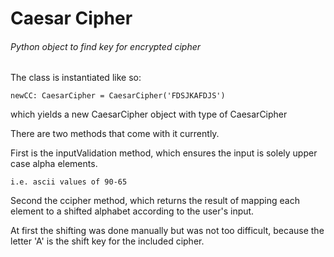 # Caesar Cipher
###### Python object to find key for encrypted cipher

The class is instantiated like so:

```
newCC: CaesarCipher = CaesarCipher('FDSJKAFDJS')
```

which yields a new CaesarCipher object with type of
CaesarCipher

There are two methods that come with it currently.

First is the inputValidation method, 
which ensures the input is solely upper case 
alpha elements.

```i.e. ascii values of 90-65```

Second the ccipher method, which returns the result 
of mapping each element to a shifted alphabet 
according to the user's input.

At first the shifting was done manually but
was not too difficult, because the letter 'A' is
the shift key for the included cipher.
